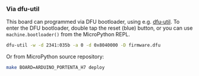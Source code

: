 ### Via dfu-util

This board can programmed via DFU bootloader, using e.g. [dfu-util](http://dfu-util.sourceforge.net/).
To enter the DFU bootloader, double tap the reset (blue) button, or you can use `machine.bootloader()` from the MicroPython REPL.

```bash
dfu-util -w -d 2341:035b -a 0 -d 0x8040000 -D firmware.dfu
```

Or from MicroPython source repository:

```bash
make BOARD=ARDUINO_PORTENTA_H7 deploy
```
